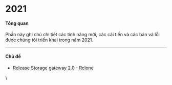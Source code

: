 # 2021

#### Tổng quan 

Phần này ghi chú chi tiết các tính năng mới, các cải tiến và các bản vá lỗi được chúng tôi triển khai trong năm 2021.

***

#### Chủ đề 

* [Release Storage gateway 2.0 - Rclone](https://docs.vngcloud.vn/vng-cloud-document/vn/vstorage/object-storage/vstorage-hcm03/thong-bao-va-cap-nhat/2021/release-storage-gateway-2.0-rclone)

\
